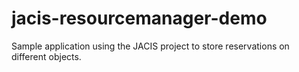 # jacis-resourcemanager-demo
Sample application using the JACIS project to store reservations on different objects.

